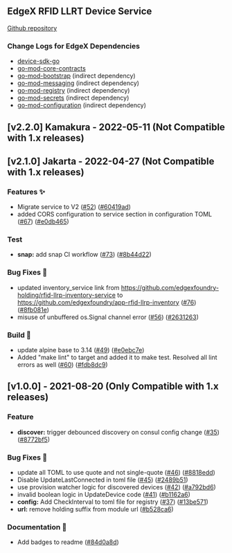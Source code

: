 ## EdgeX RFID LLRT Device Service
[Github repository](https://github.com/edgexfoundry/device-rfid-llrp-go)

### Change Logs for EdgeX Dependencies
- [device-sdk-go](https://github.com/edgexfoundry/device-sdk-go/blob/main/CHANGELOG.md)
- [go-mod-core-contracts](https://github.com/edgexfoundry/go-mod-core-contracts/blob/main/CHANGELOG.md)
- [go-mod-bootstrap](https://github.com/edgexfoundry/go-mod-bootstrap/blob/main/CHANGELOG.md)  (indirect dependency)
- [go-mod-messaging](https://github.com/edgexfoundry/go-mod-messaging/blob/main/CHANGELOG.md) (indirect dependency)
- [go-mod-registry](https://github.com/edgexfoundry/go-mod-registry/blob/main/CHANGELOG.md)  (indirect dependency)
- [go-mod-secrets](https://github.com/edgexfoundry/go-mod-secrets/blob/main/CHANGELOG.md) (indirect dependency)
- [go-mod-configuration](https://github.com/edgexfoundry/go-mod-configuration/blob/main/CHANGELOG.md) (indirect dependency)

## [v2.2.0] Kamakura - 2022-05-11  (Not Compatible with 1.x releases)

## [v2.1.0] Jakarta - 2022-04-27  (Not Compatible with 1.x releases)
### Features ✨
- Migrate service to V2 ([#52](https://github.com/edgexfoundry/device-rfid-llrp-go/issues/52)) ([#60419ad](https://github.com/edgexfoundry/device-rfid-llrp-go/commits/60419ad))
- added CORS configuration to service section in configuration TOML ([#67](https://github.com/edgexfoundry/device-rfid-llrp-go/issues/67)) ([#e0db465](https://github.com/edgexfoundry/device-rfid-llrp-go/commits/e0db465))
### Test
- **snap:** add snap CI workflow ([#73](https://github.com/edgexfoundry/device-rfid-llrp-go/issues/73)) ([#8b44d22](https://github.com/edgexfoundry/device-rfid-llrp-go/commits/8b44d22))
### Bug Fixes 🐛
- updated inventory_service link from https://github.com/edgexfoundry-holding/rfid-llrp-inventory-service to https://github.com/edgexfoundry/app-rfid-llrp-inventory ([#76](https://github.com/edgexfoundry/device-rfid-llrp-go/issues/76)) ([#8fb081e](https://github.com/edgexfoundry/device-rfid-llrp-go/commits/8fb081e))
- misuse of unbuffered os.Signal channel error ([#56](https://github.com/edgexfoundry/device-rfid-llrp-go/issues/56)) ([#2631263](https://github.com/edgexfoundry/device-rfid-llrp-go/commits/2631263))
### Build 👷
- update alpine base to 3.14 ([#49](https://github.com/edgexfoundry/device-rfid-llrp-go/issues/49)) ([#e0ebc7e](https://github.com/edgexfoundry/device-rfid-llrp-go/commits/e0ebc7e))
- Added "make lint" to target and added it to make test. Resolved all lint errors as well ([#60](https://github.com/edgexfoundry/device-rfid-llrp-go/issues/60)) ([#fdb8dc9](https://github.com/edgexfoundry/device-rfid-llrp-go/commits/fdb8dc9))

<a name="v1.0.0"></a>
## [v1.0.0] - 2021-08-20 (Only Compatible with 1.x releases)
### Feature
- **discover:** trigger debounced discovery on consul config change ([#35](https://github.com/edgexfoundry/device-rfid-llrp-go/issues/35)) ([#8772bf5](https://github.com/edgexfoundry/device-rfid-llrp-go/commits/8772bf5))
### Bug Fixes 🐛
- update all TOML to use quote and not single-quote ([#46](https://github.com/edgexfoundry/device-rfid-llrp-go/issues/46)) ([#8818edd](https://github.com/edgexfoundry/device-rfid-llrp-go/commits/8818edd))
- Disable UpdateLastConnected in toml file ([#45](https://github.com/edgexfoundry/device-rfid-llrp-go/issues/45)) ([#2489b51](https://github.com/edgexfoundry/device-rfid-llrp-go/commits/2489b51))
- use provision watcher logic for discovered devices ([#42](https://github.com/edgexfoundry/device-rfid-llrp-go/issues/42)) ([#a792bd6](https://github.com/edgexfoundry/device-rfid-llrp-go/commits/a792bd6))
- invalid boolean logic in UpdateDevice code ([#41](https://github.com/edgexfoundry/device-rfid-llrp-go/issues/41)) ([#b1162a6](https://github.com/edgexfoundry/device-rfid-llrp-go/commits/b1162a6))
- **config:** Add CheckInterval to toml file for registry ([#37](https://github.com/edgexfoundry/device-rfid-llrp-go/issues/37)) ([#13be571](https://github.com/edgexfoundry/device-rfid-llrp-go/commits/13be571))
- **url:** remove holding suffix from module url ([#b528ca6](https://github.com/edgexfoundry/device-rfid-llrp-go/commits/b528ca6))
### Documentation 📖
- Add badges to readme ([#84d0a8d](https://github.com/edgexfoundry/device-rfid-llrp-go/commits/84d0a8d))
